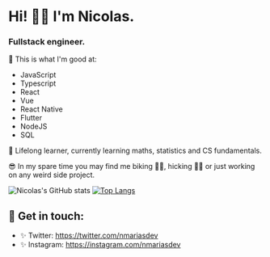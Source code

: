 # Hi! 👋🏼 I'm Nicolas. 

###  Fullstack engineer. 

🔬 This is what I'm good at:
* JavaScript
* Typescript
* React
* Vue
* React Native
* Flutter
* NodeJS
* SQL

🧠 Lifelong learner, currently learning maths, statistics and CS fundamentals.

😎 In my spare time you may find me biking 🚴🏻, hicking 🧗‍♂️ or just working on any weird side project.


![Nicolas's GitHub stats](https://github-readme-stats.vercel.app/api?username=narias1999&hide=contribs,prs&theme=buefy&show_icons=true) [![Top Langs](https://github-readme-stats.vercel.app/api/top-langs/?username=narias1999&layout=compact&theme=buefy)](https://github.com/narias1999/github-readme-stats)


## 🖤 Get in touch: 
* ✨ Twitter: https://twitter.com/nmariasdev
* ✨ Instagram: https://instagram.com/nmariasdev

<!--
**Narias1999/narias1999** is a ✨ _special_ ✨ repository because its `README.md` (this file) appears on your GitHub profile.
